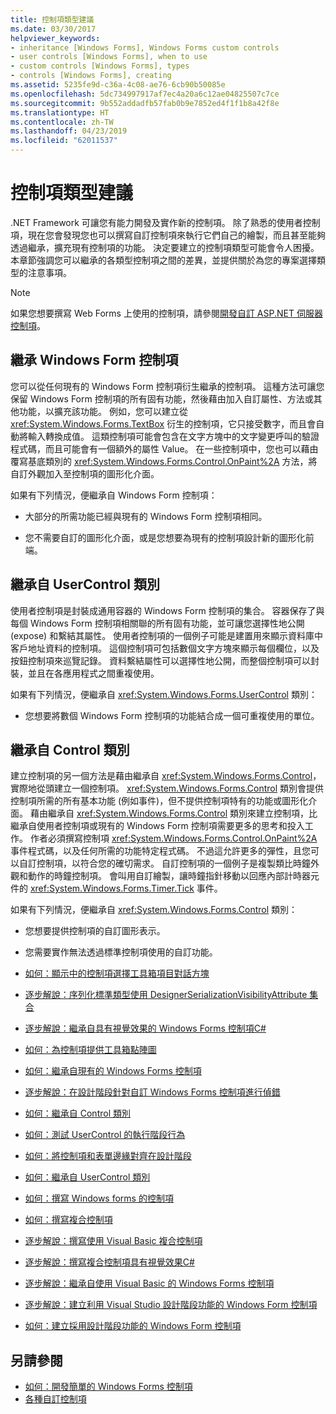 ```yaml
---
title: 控制項類型建議
ms.date: 03/30/2017
helpviewer_keywords:
- inheritance [Windows Forms], Windows Forms custom controls
- user controls [Windows Forms], when to use
- custom controls [Windows Forms], types
- controls [Windows Forms], creating
ms.assetid: 5235fe9d-c36a-4c08-ae76-6cb90b50085e
ms.openlocfilehash: 5dc734997917af7ec4a20a6c12ae04825507c7ce
ms.sourcegitcommit: 9b552addadfb57fab0b9e7852ed4f1f1b8a42f8e
ms.translationtype: HT
ms.contentlocale: zh-TW
ms.lasthandoff: 04/23/2019
ms.locfileid: "62011537"
---
```

# <a name="control-type-recommendations"></a>控制項類型建議
.NET Framework 可讓您有能力開發及實作新的控制項。 除了熟悉的使用者控制項，現在您會發現您也可以撰寫自訂控制項來執行它們自己的繪製，而且甚至能夠透過繼承，擴充現有控制項的功能。 決定要建立的控制項類型可能會令人困擾。 本章節強調您可以繼承的各類型控制項之間的差異，並提供關於為您的專案選擇類型的注意事項。  
  
> [!NOTE]
>  如果您想要撰寫 Web Forms 上使用的控制項，請參閱[開發自訂 ASP.NET 伺服器控制項](https://docs.microsoft.com/previous-versions/aspnet/zt27tfhy(v=vs.100))。  
  
## <a name="inheriting-from-a-windows-forms-control"></a>繼承 Windows Form 控制項  
 您可以從任何現有的 Windows Form 控制項衍生繼承的控制項。 這種方法可讓您保留 Windows Form 控制項的所有固有功能，然後藉由加入自訂屬性、方法或其他功能，以擴充該功能。 例如，您可以建立從 <xref:System.Windows.Forms.TextBox> 衍生的控制項，它只接受數字，而且會自動將輸入轉換成值。 這類控制項可能會包含在文字方塊中的文字變更呼叫的驗證程式碼，而且可能會有一個額外的屬性 Value。 在一些控制項中，您也可以藉由覆寫基底類別的 <xref:System.Windows.Forms.Control.OnPaint%2A> 方法，將自訂外觀加入至控制項的圖形化介面。  
  
 如果有下列情況，便繼承自 Windows Form 控制項：  
  
- 大部分的所需功能已經與現有的 Windows Form 控制項相同。  
  
- 您不需要自訂的圖形化介面，或是您想要為現有的控制項設計新的圖形化前端。  
  
## <a name="inheriting-from-the-usercontrol-class"></a>繼承自 UserControl 類別  
 使用者控制項是封裝成通用容器的 Windows Form 控制項的集合。 容器保存了與每個 Windows Form 控制項相關聯的所有固有功能，並可讓您選擇性地公開 (expose) 和繫結其屬性。 使用者控制項的一個例子可能是建置用來顯示資料庫中客戶地址資料的控制項。 這個控制項可包括數個文字方塊來顯示每個欄位，以及按鈕控制項來巡覽記錄。 資料繫結屬性可以選擇性地公開，而整個控制項可以封裝，並且在各應用程式之間重複使用。  
  
 如果有下列情況，便繼承自 <xref:System.Windows.Forms.UserControl> 類別：  
  
- 您想要將數個 Windows Form 控制項的功能結合成一個可重複使用的單位。  
  
## <a name="inheriting-from-the-control-class"></a>繼承自 Control 類別  
 建立控制項的另一個方法是藉由繼承自 <xref:System.Windows.Forms.Control>，實際地從頭建立一個控制項。 <xref:System.Windows.Forms.Control> 類別會提供控制項所需的所有基本功能 (例如事件)，但不提供控制項特有的功能或圖形化介面。 藉由繼承自 <xref:System.Windows.Forms.Control> 類別來建立控制項，比繼承自使用者控制項或現有的 Windows Form 控制項需要更多的思考和投入工作。 作者必須撰寫控制項 <xref:System.Windows.Forms.Control.OnPaint%2A> 事件程式碼，以及任何所需的功能特定程式碼。 不過這允許更多的彈性，且您可以自訂控制項，以符合您的確切需求。 自訂控制項的一個例子是複製類比時鐘外觀和動作的時鐘控制項。 會叫用自訂繪製，讓時鐘指針移動以回應內部計時器元件的 <xref:System.Windows.Forms.Timer.Tick> 事件。  
  
 如果有下列情況，便繼承自 <xref:System.Windows.Forms.Control> 類別：  
  
- 您想要提供控制項的自訂圖形表示。  
  
- 您需要實作無法透過標準控制項使用的自訂功能。  
  
- [如何：顯示中的控制項選擇工具箱項目對話方塊](how-to-display-a-control-in-the-choose-toolbox-items-dialog-box.md)  
  
- [逐步解說：序列化標準類型使用 DesignerSerializationVisibilityAttribute 集合](serializing-collections-designerserializationvisibilityattribute.md)  
  
- [逐步解說：繼承自具有視覺效果的 Windows Forms 控制項C#](walkthrough-inheriting-from-a-windows-forms-control-with-visual-csharp.md)  
  
- [如何：為控制項提供工具箱點陣圖](how-to-provide-a-toolbox-bitmap-for-a-control.md)  
  
- [如何：繼承自現有的 Windows Forms 控制項](how-to-inherit-from-existing-windows-forms-controls.md)  
  
- [逐步解說：在設計階段針對自訂 Windows Forms 控制項進行偵錯](walkthrough-debugging-custom-windows-forms-controls-at-design-time.md)  
  
- [如何：繼承自 Control 類別](how-to-inherit-from-the-control-class.md)  
  
- [如何：測試 UserControl 的執行階段行為](how-to-test-the-run-time-behavior-of-a-usercontrol.md)  
  
- [如何：將控制項和表單邊緣對齊在設計階段](how-to-align-a-control-to-the-edges-of-forms-at-design-time.md)  
  
- [如何：繼承自 UserControl 類別](how-to-inherit-from-the-usercontrol-class.md)  
  
- [如何：撰寫 Windows forms 的控制項](how-to-author-controls-for-windows-forms.md)  
  
- [如何：撰寫複合控制項](how-to-author-composite-controls.md)  
  
- [逐步解說：撰寫使用 Visual Basic 複合控制項](walkthrough-authoring-a-composite-control-with-visual-basic.md)  
  
- [逐步解說：撰寫複合控制項具有視覺效果C#](walkthrough-authoring-a-composite-control-with-visual-csharp.md)  
  
- [逐步解說：繼承自使用 Visual Basic 的 Windows Forms 控制項](walkthrough-inheriting-from-a-windows-forms-control-with-visual-basic.md)  
  
- [逐步解說：建立利用 Visual Studio 設計階段功能的 Windows Form 控制項](creating-a-wf-control-design-time-features.md)  
  
- [如何：建立採用設計階段功能的 Windows Form 控制項](https://docs.microsoft.com/previous-versions/visualstudio/visual-studio-2013/307hck25(v=vs.120))  
  
## <a name="see-also"></a>另請參閱

- [如何：開發簡單的 Windows Forms 控制項](how-to-develop-a-simple-windows-forms-control.md)
- [各種自訂控制項](varieties-of-custom-controls.md)
